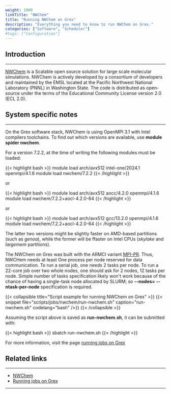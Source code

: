 ```yaml
---
weight: 1000
linkTitle: "NWChem"
title: "Running NWChem on Grex"
description: "Everything you need to know to run NWChem on Grex."
categories: ["Software", "Scheduler"]
#tags: ["Configuration"]
---
```


## Introduction
---

[NWChem](https://nwchemgit.github.io/) is a Scalable open source solution for large scale molecular simulations. NWChem is actively developed by a consortium of developers and maintained by the EMSL located at the Pacific Northwest National Laboratory (PNNL) in Washington State. The code is distributed as open-source under the terms of the Educational Community License version 2.0 (ECL 2.0).

## System specific notes
---

On the Grex software stack, NWChem is using OpenMPI 3.1 with Intel compilers toolchains. To find out which versions are available, use **module spider nwchem**.

For a version 7.2.2, at the time of writing the following modules must be loaded:

{{< highlight bash >}}
module load arch/avx512 intel-one/2024.1 openmpi/4.1.6 
module load nwchem/7.2.2
{{< /highlight >}}

or

{{< highlight bash >}}
module load arch/avx512  aocc/4.2.0  openmpi/4.1.6
module load nwchem/7.2.2+aocl-4.2.0-64
{{< /highlight >}}

or

{{< highlight bash >}}
module load arch/avx512  gcc/13.2.0  openmpi/4.1.6 
module load nwchem/7.2.2+aocl-4.2.0-64
{{< /highlight >}}

The latter two versions might be slightly faster on AMD-based partitions (such as _genoa_), while the former will be ffaster on Intel CPUs (_skylake_ and _largemem_ partitions).

The NWChem on Grex was built with the ARMCI variant [MPI-PR](https://github.com/nwchemgit/nwchem/wiki/ARMCI). Thus, NWCHem needs at least One process per node reserved for data communication. To run a serial job, one needs 2 tasks per node. To run a 22-core job over two whole nodes, one should ask for 2 nodes, 12 tasks per node. Simple number of tasks specification likely won't work because of the chance of having a single-task node allocated by SLURM; so __-\-nodes= -\-ntask-per-node__ specification is required.

{{< collapsible title="Script example for running NWChem on Grex" >}}
{{< snippet
    file="scripts/jobs/nwchem/run-nwchem.sh"
    caption="run-nwchem.sh"
    codelang="bash"
/>}}
{{< /collapsible >}}

Assuming the script above is saved as __run-nwchem.sh__, it can be submitted with:

{{< highlight bash >}}
sbatch run-nwchem.sh
{{< /highlight >}}

For more information, visit the page [running jobs on Grex](running-jobs)

## Related links
---

* [NWChem](https://nwchemgit.github.io/) 
* [Running jobs on Grex](running-jobs)

---

<!-- {{< treeview display="tree" />}} -->

<!-- Changes and update:
* Last revision: Aug 28, 2024. 
-->

